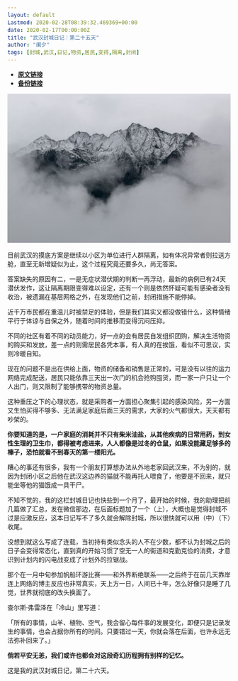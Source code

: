 ```yaml
---
layout: default
Lastmod: 2020-02-28T08:39:32.469369+00:00
date: 2020-02-17T00:00:00Z
title: "武汉封城日记｜第二十五天"
author: "阑夕"
tags: [封城,武汉,日记,物资,居民,变得,隔离,封闭]
---
```


* [**原文链接**](http://mp.weixin.qq.com/s?__biz=MjM5NzY2OTE2MQ==&mid=2652224663&idx=1&sn=7584e61c539c429ccf447551af3260a9&chksm=bd376cd18a40e5c73aa2c1af283cb6a72f846429bb4d116b95ae7cdb7656bcce246ba4c22e50#rd)
* [**备份链接**](http://archive.ph/3y3bZ)


![](/images/post/960523e717d16d6ff06da0d6ae3dfe5b.jpg)

目前武汉的摸底方案是继续以小区为单位进行人群隔离，如有体况异常者则拉送方舱，直至无新增疑似为止，这个过程究竟还要多久，尚无答案。

答案缺失的原因有二，一是无症状潜伏期的判断一再浮动，最新的病例已有24天潜伏发作，这让隔离期限变得难以设定，还有一个则是依然怀疑可能有感染者没有收治，被遗漏在基层网格之外，在发现他们之前，封闭措施不能停掉。

近千万市民都在重温儿时被禁足的体验，但是我们其实又都没做错什么，这种情绪平行于体谅与自保之外，随着时间的推移而变得沉闷压抑。

不同的社区有着不同的动员能力，好一点的会有居民自发组织团购，解决生活物资的购买和发放，差一点的则需居民各凭本事，有人真的在挨饿，看似不可思议，实则冷暖自知。

现在的问题不是出在供给上面，物资的储备和销售是正常的，可是没有以往的运力网络完成配送，居民只能依靠三天出一次门的机会抢购囤货，而一家一户只让一个人出门，则又限制了能够携带的物资总量。

这种重压之下的心理状态，就是采购者一方面担心聚集引起的感染风险，另一方面又生怕买得不够多、无法满足家庭后面三天的需求，大家的火气都很大，天天都有吵架的。

**你要知道的是，一户家庭的消耗并不只有柴米油盐，从其他疾病的日常用药，到女性生理的卫生巾，都得被考虑进来，人人都像是过冬的仓鼠，如果没能藏足够多的榛子，恐怕就看不到春天的第一缕阳光。**

糟心的事还有很多，我有一个朋友打算想办法从外地老家回武汉来，不为别的，就因为封闭小区之后他在武汉这边养的猫就不能再托人喂食了，他要是不回来，就只能坐等他的猫饿成一具干尸。

不知不觉的，我的这栏封城日记也快些到一个月了，最开始的时候，我的助理把前几篇做了汇总，发在微信那边，在后面标题加了一个（上），大概也是觉得封城不过是应激反应，这本日记写不了多久就会解除封城，所以很快就可以用（中）（下）收尾。

没想到就这么写成了连载，当初持有类似念头的人不在少数，都不认为封城之后的日子会变得常态化，直到真的开始习惯了空无一人的街道和克勤克俭的消费，才意识到计划内的闪电战变成了计划外的拉锯战。

那个在一月中旬参加帆船环游比赛——和外界断绝联系——之后终于在前几天靠岸连上网络的博主反应也非常真实，天上方一日，人间已十年，怎么好像只是睡了几觉，世界就彻底的改头换面了。

查尔斯·弗雷泽在「冷山」里写道：

「所有的事情，山羊、植物、空气，我会留心每件事的发展变化，即便只是记录发生的事情，也会占据你所有的时间。只要错过一天，你就会落在后面，也许永远无法弥补回来了。」

**倘若平安无恙，我们或许也都会对这段奇幻历程拥有别样的记忆。**

这是我的武汉封城日记，第二十六天。

